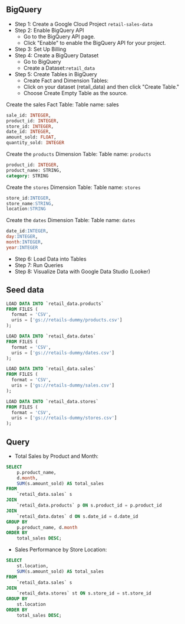 ## BigQuery

- Step 1: Create a Google Cloud Project `retail-sales-data`
- Step 2: Enable BigQuery API
    - Go to the BigQuery API page.
    - Click "Enable" to enable the BigQuery API for your project.
- Step 3: Set Up Billing
- Step 4: Create a BigQuery Dataset
    - Go to BigQuery
    - Create a Dataset:`retail_data`
- Step 5: Create Tables in BigQuery
    - Create Fact and Dimension Tables:
    - Click on your dataset (retail_data) and then click "Create Table."
    - Choose Create Empty Table as the source.


Create the sales Fact Table:
Table name: sales
```sql
sale_id: INTEGER,
product_id: INTEGER,
store_id: INTEGER,
date_id: INTEGER,
amount_sold: FLOAT,
quantity_sold: INTEGER
```

Create the `products` Dimension Table:
Table name: `products`
```sql
product_id: INTEGER,
product_name: STRING,
category: STRING
```

Create the `stores` Dimension Table:
Table name: `stores`
```sql
store_id:INTEGER,
store_name:STRING,
location:STRING
```

Create the `dates` Dimension Table:
Table name: `dates`
```sql
date_id:INTEGER,
day:INTEGER,
month:INTEGER,
year:INTEGER
```

- Step 6: Load Data into Tables
- Step 7: Run Queries
- Step 8: Visualize Data with Google Data Studio (Looker)

## Seed data
```sql
LOAD DATA INTO `retail_data.products`
FROM FILES (
  format = 'CSV',
  uris = ['gs://retails-dummy/products.csv']
);

LOAD DATA INTO `retail_data.dates`
FROM FILES (
  format = 'CSV',
  uris = ['gs://retails-dummy/dates.csv']
);

LOAD DATA INTO `retail_data.sales`
FROM FILES (
  format = 'CSV',
  uris = ['gs://retails-dummy/sales.csv']
);

LOAD DATA INTO `retail_data.stores`
FROM FILES (
  format = 'CSV',
  uris = ['gs://retails-dummy/stores.csv']
);
```

## Query
- Total Sales by Product and Month:
```sql
SELECT
    p.product_name,
    d.month,
    SUM(s.amount_sold) AS total_sales
FROM
    `retail_data.sales` s
JOIN
    `retail_data.products` p ON s.product_id = p.product_id
JOIN
    `retail_data.dates` d ON s.date_id = d.date_id
GROUP BY
    p.product_name, d.month
ORDER BY
    total_sales DESC;
```

- Sales Performance by Store Location:
```sql
SELECT
    st.location,
    SUM(s.amount_sold) AS total_sales
FROM
    `retail_data.sales` s
JOIN
    `retail_data.stores` st ON s.store_id = st.store_id
GROUP BY
    st.location
ORDER BY
    total_sales DESC;
```